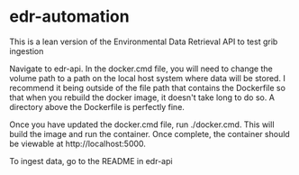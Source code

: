 # edr-automation
This is a lean version of the Environmental Data Retrieval API to test grib ingestion

Navigate to edr-api. In the docker.cmd file, you will need to change the volume path to a path on the local host system where
data will be stored. I recommend it being outside of the file path that contains the Dockerfile so that when you rebuild 
the docker image, it doesn't take long to do so. A directory above the Dockerfile is perfectly fine.

Once you have updated the docker.cmd file, run ./docker.cmd. This will build the image and run the container.
Once complete, the container should be viewable at http://localhost:5000.

To ingest data, go to the README in edr-api
